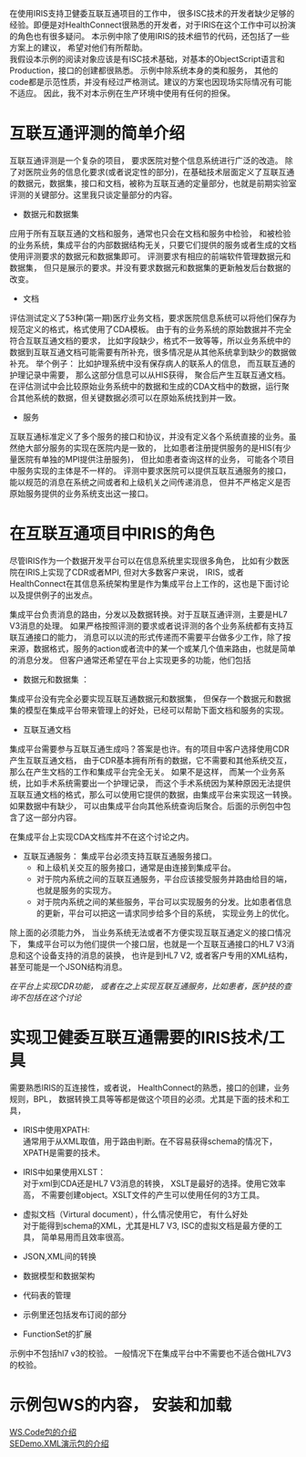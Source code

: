 在使用IRIS支持卫健委互联互通项目的工作中， 很多ISC技术的开发者缺少足够的经验。即便是对HealthConnect很熟悉的开发者，对于IRIS在这个工作中可以扮演的角色也有很多疑问。 本示例中除了使用IRIS的技术细节的代码，还包括了一些方案上的建议， 希望对他们有所帮助。   
我假设本示例的阅读对象应该是有ISC技术基础，对基本的ObjectScript语言和Production，接口的创建都很熟悉。 示例中除系统本身的类和服务， 其他的code都是示范性质，并没有经过严格测试。建议的方案也因现场实际情况有可能不适应。 因此，我不对本示例在生产环境中使用有任何的担保。 

# 互联互通评测的简单介绍
互联互通评测是一个复杂的项目， 要求医院对整个信息系统进行广泛的改造。 除了对医院业务的信息化要求(或者说定性的部分)，在基础技术层面定义了互联互通的数据元，数据集，接口和文档，被称为互联互通的定量部分，也就是前期实验室评测的关键部分。这里我只谈定量部分的内容。 

- 数据元和数据集

应用于所有互联互通的文档和服务，通常也只会在文档和服务中检验， 和被检验的业务系统，集成平台的内部数据结构无关，只要它们提供的服务或者生成的文档使用评测要求的数据元和数据集即可。 
评测要求有相应的前端软件管理数据元和数据集， 但只是展示的要求。并没有要求数据元和数据集的更新触发后台数据的改变。

- 文档

评估测试定义了53种(第一期)医疗业务文档，要求医院信息系统可以将他们保存为规范定义的格式，格式使用了CDA模板。 由于有的业务系统的原始数据并不完全符合互联互通文档的要求， 比如字段缺少，格式不一致等等，所以业务系统中的数据到互联互通文档可能需要有所补充，很多情况是从其他系统拿到缺少的数据做补充。 举个例子： 比如护理系统中没有保存病人的联系人的信息， 而互联互通的护理记录中需要， 那么这部分信息可以从HIS获得， 聚合后产生互联互通文档。 在评估测试中会比较原始业务系统中的数据和生成的CDA文档中的数据，运行聚合其他系统的数据，但关键数据必须可以在原始系统找到并一致。

- 服务

互联互通标准定义了多个服务的接口和协议，并没有定义各个系统直接的业务。虽然绝大部分服务的实现在医院内是一致的， 比如患者注册提供服务的是HIS(有少量医院有单独的MPI提供注册服务)， 但比如患者查询这样的业务， 可能各个项目中服务实现的主体是不一样的。 评测中要求医院可以提供互联互通服务的接口，能以规范的消息在系统之间或者和上级机关之间传递消息， 但并不严格定义是否原始服务提供的业务系统支出这一接口。


# 在互联互通项目中IRIS的角色

尽管IRIS作为一个数据开发平台可以在信息系统里实现很多角色， 比如有少数医院在IRIS上实现了CDR或者MPI, 但对大多数客户来说， IRIS，或者HealthConnect在其信息系统架构里是作为集成平台上工作的，这也是下面讨论以及提供例子的出发点。
  
集成平台负责消息的路由，分发以及数据转换。对于互联互通评测，主要是HL7 V3消息的处理。 如果严格按照评测的要求或者说评测的各个业务系统都有支持互联互通接口的能力， 消息可以以流的形式传递而不需要平台做多少工作，除了按来源，数据格式，服务的action或者流中的某一个或某几个值来路由，也就是简单的消息分发。 但客户通常还希望在平台上实现更多的功能，他们包括

- 数据元和数据集 ： 

集成平台没有完全必要实现互联互通数据元和数据集， 但保存一个数据元和数据集的模型在集成平台带来管理上的好处，已经可以帮助下面文档和服务的实现。 

- 互联互通文档
  
集成平台需要参与互联互通生成吗？答案是也许。有的项目中客户选择使用CDR产生互联互通文档， 由于CDR基本拥有所有的数据，它不需要和其他系统交互，那么在产生文档的工作和集成平台完全无关。 如果不是这样， 而某一个业务系统，比如手术系统需要出一个护理记录， 而这个手术系统因为某种原因无法提供互联互通文档的格式，那么可以使用它提供的数据，由集成平台来实现这一转换。 如果数据中有缺少， 可以由集成平台向其他系统查询后聚合。后面的示例包中包含了这一部分内容。 

在集成平台上实现CDA文档库并不在这个讨论之内。

- 互联互通服务：
  集成平台必须支持互联互通服务接口。 
    - 和上级机关交互的服务接口，通常是由连接到集成平台。 
    - 对于院内系统之间的互联互通服务，平台应该接受服务并路由给目的端， 也就是服务的实现方。
    - 对于院内系统之间的某些服务，平台可以实现服务的分发。比如患者信息的更新，平台可以把这一请求同步给多个目的系统， 实现业务上的优化。 

除上面的必须能力外， 当业务系统无法或者不方便实现互联互通定义的接口情况下， 集成平台可以为他们提供一个接口层，也就是一个互联互通接口的HL7 V3消息和这个设备支持的消息的装换， 也许是到HL7 V2, 或者客户专用的XML结构，甚至可能是一个JSON结构消息。


*在平台上实现CDR功能， 或者在之上实现互联互通服务，比如患者，医护技的查询不包括在这个讨论*

# 实现卫健委互联互通需要的IRIS技术/工具

需要熟悉IRIS的互连接性，或者说， HealthConnect的熟悉，接口的创建，业务规则，BPL， 数据转换工具等等都是做这个项目的必须。尤其是下面的技术和工具，

+ IRIS中使用XPATH:  
  通常用于从XML取值，用于路由判断。在不容易获得schema的情况下， XPATH是需要的技术。

+ IRIS中如果使用XLST：   
  对于xml到CDA还是HL7 V3消息的转换， XSLT是最好的选择。使用它效率高， 不需要创建object。XSLT文件的产生可以使用任何的3方工具。

+ 虚拟文档（Virtural document），什么情况使用它， 有什么好处  
  对于能得到schema的XML，尤其是HL7 V3, ISC的虚拟文档是最方便的工具， 简单易用而且效率很高。

+ JSON,XML间的转换

+ 数据模型和数据架构
+ 代码表的管理

+	示例里还包括发布订阅的部分
+	FunctionSet的扩展

 示例中不包括hl7 v3的校验。 一般情况下在集成平台中不需要也不适合做HL7V3的校验。

# 示例包WS的内容， 安装和加载

[WS.Code包的介绍](https://github.com/imess33/IRIS-in-WS-interoperability-Test/blob/master/WS.md)  
[SEDemo.XML演示包的介绍](https://github.com/imess33/IRIS-in-WS-interoperability-Test/blob/master/SEDemoXML.md)


